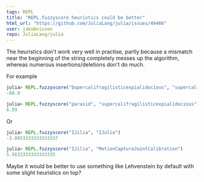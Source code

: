 ```yaml
---
tags: REPL
title: "REPL.fuzzyscore heuristics could be better"
html_url: "https://github.com/JuliaLang/julia/issues/49466"
user: jakobnissen
repo: JuliaLang/julia
---
```


The heuristics don't work very well in practise, partly because a mismatch near the beginning of the string completely messes up the algorithm, whereas numerous insertions/deletions don't do much.

For example
```julia
julia> REPL.fuzzyscore("bupercalifragilisticexpialidocious", "supercalifragilisticexpialidocious")
-68.0

julia> REPL.fuzzyscore("parasid", "supercalifragilisticexpialidocious")
6.59
```
Or
```julia
julia> REPL.fuzzyscore("IJilia", "IJulia")
-3.0933333333333337

julia> REPL.fuzzyscore("IJilia", "MotionCaptureJointCalibration")
5.5633333333333335
```
Maybe it would be better to use something like Lehvenstein by default with some slight heuristics on top?